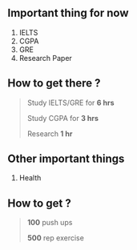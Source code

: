 ## Important thing for now

1. IELTS
2. CGPA
3. GRE
4. Research Paper

## How to get there ?

> Study IELTS/GRE for **6 hrs**
>
> Study CGPA for **3 hrs**
>
> Research **1 hr** 

## Other important things 

1. Health

## How to get ?

> **100** push ups
>
> **500** rep exercise

